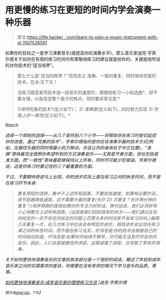# 用更慢的练习在更短的时间内学会演奏一种乐器

> 原文:[https://life hacker . com/learn-to-play-a-music-instrument-with-sl-1507526591](https://lifehacker.com/learn-to-play-a-musical-instrument-in-less-time-with-sl-1507526591)

如果你的目标之一是学习演奏音乐(或提高你的演奏水平)，那么音乐家迪克·亨索尔德关于如何在有限的练习时间内有策略地练习的建议就是给你的。关键是他所说的对你技术的“适当培养”。

> 那么什么是“适当的修养？”简而言之:准确、一致的重复，同时保持完美的技术。在龙:见下文！
> 
> 当练习提高某项技术或一段音乐的速度时，慢慢地练习一小段选曲*，但不要太慢，以免改变整个曲子的特点，同时要非常注意:*
> 
> *1)保持*完美的技术*(定义如下)；
> 2) *准确度*(定义如下)...同时努力实现
> 3) *性能上的一致性*(定义如下)。*

*Watch*

*选择一个简短的选择——从几个音符到八个小节——将帮助你在练习时密切监控你的进度。通过“完美的技术”，亨索尔德指的是你应该演奏乐器的技术方式(例如，在握住乐器的同时用最小的力移动，并且让你的身体处于中立位置)。“准确”意味着完全按照你希望听到的方式演奏音乐——尤其是节奏方面，但也包括音准方面。而“一致性”意味着能够保持以上所有，同时尽可能少犯错误。亨索尔德说，这是你练习时要记住的三个最重要的方面。*

*不过，不要期待奇迹马上出现。你的进步实际上是在练习之间的休息时间，而不是在练习环节本身:*

> *重复简短的选择，集中于上述所有因素。不要加快速度，如果有必要的话，用节拍器降低速度。这不需要大量的重复(也许 20 次重复？也许两分钟的重复？)培养预期的提高如果你的专注力好的话。换句话说，我们必须非常小心地整合上述所有因素。(这就是我们回到效率的地方——我们通过在任何给定的一天不在任何给定的问题上花费太多的时间来节省练习时间。)每隔几天重复一次，在几次练习中应该会有明显的进步。相信进步会出现在练习课之间的休息时间，而不是在练习当天。好消息是:你的技术会根据自己的时间自动加速。坏消息是:如果你开始得不够早，你可能无法及时学会你的音乐。因此，人们总是被捷径所诱惑，这既减慢了进程，也导致了草率的演奏。*

*关于如何更快地演奏音乐的文章的其余部分是一个很好的阅读，概述了年轻和成年音乐家之间的实践需求的差异，你需要在没有老师的情况下学习音乐的品质，等等。*

*[如何更快地演奏音乐:成年音乐家的理想练习方法](http://www.dickhensold.com/playfaster.html) |迪克·亨索尔德*

*<small>*照片由*</small>[<small>*gagi las*</small>](http://www.flickr.com/photos/gagilas/5002617360/sizes/z/)<small>*。*T15】</small>*